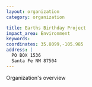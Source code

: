 ```yaml
---
layout: organization
category: organization

title: Earths Birthday Project
impact_area: Environment
keywords: 
coordinates: 35.8099,-105.985
address: |
  PO BOX 1536
  Santa Fe NM 87504
---
```

Organization's overview
